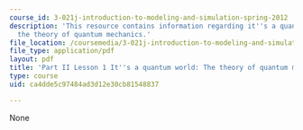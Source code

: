 ```yaml
---
course_id: 3-021j-introduction-to-modeling-and-simulation-spring-2012
description: 'This resource contains information regarding it''s a quantum world:
  the theory of quantum mechanics.'
file_location: /coursemedia/3-021j-introduction-to-modeling-and-simulation-spring-2012/ca4dde5c97484ad3d12e30cb81548837_MIT3_021JS12_L1.pdf
file_type: application/pdf
layout: pdf
title: 'Part II Lesson 1 It''s a quantum world: The theory of quantum mechanics'
type: course
uid: ca4dde5c97484ad3d12e30cb81548837

---
```

None